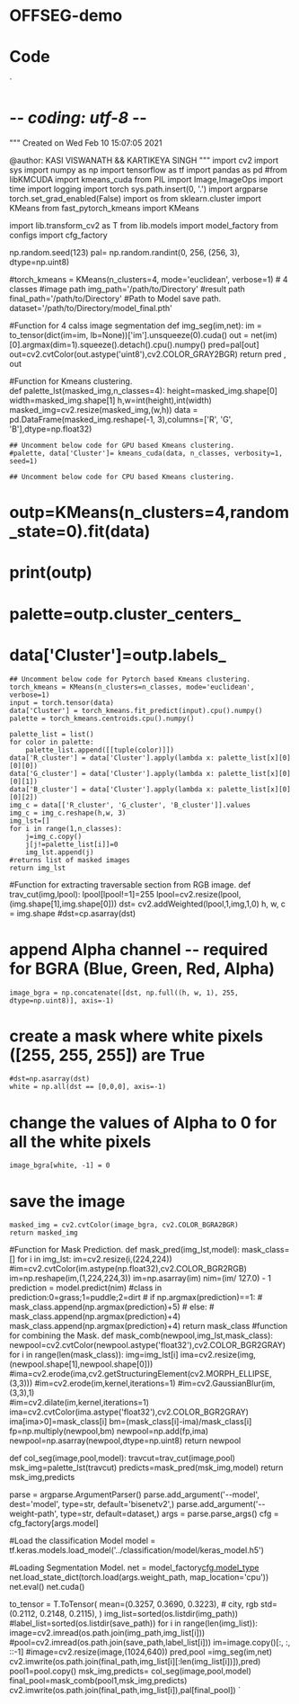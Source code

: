 # OFFSEG-demo


# Code
`
# -*- coding: utf-8 -*-
"""
Created on Wed Feb 10 15:07:05 2021

@author: KASI VISWANATH && KARTIKEYA SINGH
"""
import cv2
import sys
import numpy as np
import tensorflow as tf
import pandas as pd
#from libKMCUDA import kmeans_cuda
from PIL import Image,ImageOps
import time
import logging
import torch
sys.path.insert(0, '.')
import argparse
torch.set_grad_enabled(False)
import os
from sklearn.cluster import KMeans
from fast_pytorch_kmeans import KMeans

import lib.transform_cv2 as T
from lib.models import model_factory
from configs import cfg_factory

np.random.seed(123)
pal= np.random.randint(0, 256, (256, 3), dtype=np.uint8)

#torch_kmeans = KMeans(n_clusters=4, mode='euclidean', verbose=1) # 4 classes
#image path
img_path='/path/to/Directory'
#result path
final_path='/path/to/Directory'
#Path to Model save path.
dataset='/path/to/Directory/model_final.pth'

#Function for 4 calss image segmentation
def img_seg(im,net):
    im = to_tensor(dict(im=im, lb=None))['im'].unsqueeze(0).cuda()
    out = net(im)[0].argmax(dim=1).squeeze().detach().cpu().numpy()
    pred=pal[out]
    out=cv2.cvtColor(out.astype('uint8'),cv2.COLOR_GRAY2BGR)
    return pred , out

#Function for Kmeans clustering.     
def palette_lst(masked_img,n_classes=4):
    height=masked_img.shape[0]
    width=masked_img.shape[1]
    h,w=int(height),int(width)
    masked_img=cv2.resize(masked_img,(w,h))
    data = pd.DataFrame(masked_img.reshape(-1, 3),columns=['R', 'G', 'B'],dtype=np.float32)
    
    ## Uncomment below code for GPU based Kmeans clustering.
    #palette, data['Cluster']= kmeans_cuda(data, n_classes, verbosity=1, seed=1)

    ## Uncomment below code for CPU based Kmeans clustering.
     
#     outp=KMeans(n_clusters=4,random_state=0).fit(data)
#     print(outp)
#     palette=outp.cluster_centers_
#     data['Cluster']=outp.labels_

    ## Uncomment below code for Pytorch based Kmeans clustering.
    torch_kmeans = KMeans(n_clusters=n_classes, mode='euclidean', verbose=1)
    input = torch.tensor(data)
    data['Cluster'] = torch_kmeans.fit_predict(input).cpu().numpy()
    palette = torch_kmeans.centroids.cpu().numpy() 

    palette_list = list()
    for color in palette:
        palette_list.append([[tuple(color)]])
    data['R_cluster'] = data['Cluster'].apply(lambda x: palette_list[x][0][0][0])
    data['G_cluster'] = data['Cluster'].apply(lambda x: palette_list[x][0][0][1])
    data['B_cluster'] = data['Cluster'].apply(lambda x: palette_list[x][0][0][2])
    img_c = data[['R_cluster', 'G_cluster', 'B_cluster']].values
    img_c = img_c.reshape(h,w, 3)
    img_lst=[]
    for i in range(1,n_classes):
        j=img_c.copy()
        j[j!=palette_list[i]]=0
        img_lst.append(j)
    #returns list of masked images
    return img_lst

#Function for extracting traversable section from RGB image.
def trav_cut(img,lpool):
    lpool[lpool!=1]=255
    lpool=cv2.resize(lpool,(img.shape[1],img.shape[0]))
    dst= cv2.addWeighted(lpool,1,img,1,0)
    h, w, c = img.shape
    #dst=cp.asarray(dst)
# append Alpha channel -- required for BGRA (Blue, Green, Red, Alpha)
    image_bgra = np.concatenate([dst, np.full((h, w, 1), 255, dtype=np.uint8)], axis=-1)
# create a mask where white pixels ([255, 255, 255]) are True
    #dst=np.asarray(dst)
    white = np.all(dst == [0,0,0], axis=-1)
# change the values of Alpha to 0 for all the white pixels
    image_bgra[white, -1] = 0
    
# save the image
    masked_img = cv2.cvtColor(image_bgra, cv2.COLOR_BGRA2BGR)
    return masked_img

#Function for Mask Prediction.
def mask_pred(img_lst,model):
    mask_class=[]
    for i in img_lst:
        im=cv2.resize(i,(224,224))
        #im=cv2.cvtColor(im.astype(np.float32),cv2.COLOR_BGR2RGB)
        im=np.reshape(im,(1,224,224,3))
        im=np.asarray(im)
        nim=(im/ 127.0) - 1
        prediction = model.predict(nim)
#class in prediction:0=grass;1=puddle;2=dirt
        # if np.argmax(prediction)==1:
        #     mask_class.append(np.argmax(prediction)+5)
        # else:
        #     mask_class.append(np.argmax(prediction)+4)
        mask_class.append(np.argmax(prediction)+4)
    return mask_class
#function for combining the Mask.
def mask_comb(newpool,img_lst,mask_class):
    newpool=cv2.cvtColor(newpool.astype('float32'),cv2.COLOR_BGR2GRAY)
    for i in range(len(mask_class)):
        img=img_lst[i]
        ima=cv2.resize(img,(newpool.shape[1],newpool.shape[0]))
        #ima=cv2.erode(ima,cv2.getStructuringElement(cv2.MORPH_ELLIPSE,(3,3)))
        #im=cv2.erode(im,kernel,iterations=1)
        #im=cv2.GaussianBlur(im,(3,3),1)        
        #im=cv2.dilate(im,kernel,iterations=1)
        ima=cv2.cvtColor(ima.astype('float32'),cv2.COLOR_BGR2GRAY)
        ima[ima>0]=mask_class[i]
        bm=(mask_class[i]-ima)/mask_class[i]
        fp=np.multiply(newpool,bm)
        newpool=np.add(fp,ima)
        newpool=np.asarray(newpool,dtype=np.uint8)
    return newpool

def col_seg(image,pool,model):
    travcut=trav_cut(image,pool)
    msk_img=palette_lst(travcut)
    predicts=mask_pred(msk_img,model)
    return msk_img,predicts


parse = argparse.ArgumentParser()
parse.add_argument('--model', dest='model', type=str, default='bisenetv2',)
parse.add_argument('--weight-path', type=str, default=dataset,)
args = parse.parse_args()
cfg = cfg_factory[args.model]

#Load the classification Model
model = tf.keras.models.load_model('../classification/model/keras_model.h5')

#Loading Segmentation Model.
net = model_factory[cfg.model_type](4)
net.load_state_dict(torch.load(args.weight_path, map_location='cpu'))
net.eval()
net.cuda()

to_tensor = T.ToTensor(
    mean=(0.3257, 0.3690, 0.3223), # city, rgb
    std=(0.2112, 0.2148, 0.2115),
)
img_list=sorted(os.listdir(img_path))
#label_list=sorted(os.listdir(save_path))
for i in range(len(img_list)):
    image=cv2.imread(os.path.join(img_path,img_list[i]))
    #pool=cv2.imread(os.path.join(save_path,label_list[i]))
    im=image.copy()[:, :, ::-1]
    #image=cv2.resize(image,(1024,640))
    pred,pool =img_seg(im,net)
    cv2.imwrite(os.path.join(final_path,img_list[i][:len(img_list[i])]),pred)
    pool1=pool.copy()
    msk_img,predicts= col_seg(image,pool,model)
    final_pool=mask_comb(pool1,msk_img,predicts)
    cv2.imwrite(os.path.join(final_path,img_list[i]),pal[final_pool])
` 
